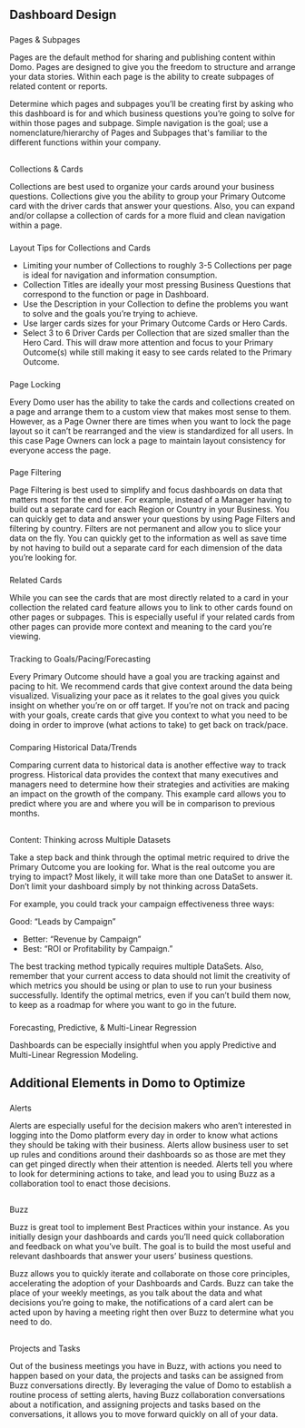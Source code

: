 

Dashboard Design
------------------


###
 Pages & Subpages

Pages are the default method for sharing and publishing content within Domo. Pages are designed to give you the freedom to structure and arrange your data stories. Within each page is the ability to create subpages of related content or reports.


 Determine which pages and subpages you’ll be creating first by asking who this dashboard is for and which business questions you’re going to solve for within those pages and subpage. Simple navigation is the goal; use a nomenclature/hierarchy of Pages and Subpages that's familiar to the different functions within your company.

##
 Collections & Cards

Collections are best used to organize your cards around your business questions. Collections give you the ability to group your Primary Outcome card with the driver cards that answer your questions. Also, you can expand and/or collapse a collection of cards for a more fluid and clean navigation within a page.

###
 Layout Tips for Collections and Cards


* Limiting your number of Collections to roughly 3-5 Collections per page is ideal for navigation and information consumption.
* Collection Titles are ideally your most pressing Business Questions that correspond to the function or page in Dashboard.
* Use the Description in your Collection to define the problems you want to solve and the goals you’re trying to achieve.
* Use larger cards sizes for your Primary Outcome Cards or Hero Cards.
* Select 3 to 6 Driver Cards per Collection that are sized smaller than the Hero Card. This will draw more attention and focus to your Primary Outcome(s) while still making it easy to see cards related to the Primary Outcome.


###
 Page Locking

Every Domo user has the ability to take the cards and collections created on a page and arrange them to a custom view that makes most sense to them. However, as a Page Owner there are times when you want to lock the page layout so it can’t be rearranged and the view is standardized for all users. In this case Page Owners can lock a page to maintain layout consistency for everyone access the page.


###
 Page Filtering

Page Filtering is best used to simplify and focus dashboards on data that matters most for the end user. For example, instead of a Manager having to build out a separate card for each Region or Country in your Business. You can quickly get to data and answer your questions by using Page Filters and filtering by country. Filters are not permanent and allow you to slice your data on the fly. You can quickly get to the information as well as save time by not having to build out a separate card for each dimension of the data you’re looking for.


###
 Related Cards

While you can see the cards that are most directly related to a card in your collection the related card feature allows you to link to other cards found on other pages or subpages. This is especially useful if your related cards from other pages can provide more context and meaning to the card you’re viewing.


###
 Tracking to Goals/Pacing/Forecasting

Every Primary Outcome should have a goal you are tracking against and pacing to hit. We recommend cards that give context around the data being visualized. Visualizing your pace as it relates to the goal gives you quick insight on whether you’re on or off target. If you’re not on track and pacing with your goals, create cards that give you context to what you need to be doing in order to improve (what actions to take) to get back on track/pace.


###
 Comparing Historical Data/Trends

Comparing current data to historical data is another effective way to track progress. Historical data provides the context that many executives and managers need to determine how their strategies and activities are making an impact on the growth of the company. This example card allows you to predict where you are and where you will be in comparison to previous months.

##
 Content: Thinking across Multiple Datasets

Take a step back and think through the optimal metric required to drive the Primary Outcome you are looking for. What is the real outcome you are trying to impact? Most likely, it will take more than one DataSet to answer it. Don’t limit your dashboard simply by not thinking across DataSets.


 For example, you could track your campaign effectiveness three ways:

 Good: “Leads by Campaign”
* Better: “Revenue by Campaign”
* Best: “ROI or Profitability by Campaign.”

The best tracking method typically requires multiple DataSets. Also, remember that your current access to data should not limit the creativity of which metrics you should be using or plan to use to run your business successfully. Identify the optimal metrics, even if you can’t build them now, to keep as a roadmap for where you want to go in the future.


###
 Forecasting, Predictive, & Multi-Linear Regression

Dashboards can be especially insightful when you apply Predictive and Multi-Linear Regression Modeling.


 Additional Elements in Domo to Optimize
-----------------------------------------


###
 Alerts

Alerts are especially useful for the decision makers who aren’t interested in logging into the Domo platform every day in order to know what actions they should be taking with their business. Alerts allow business user to set up rules and conditions around their dashboards so as those are met they can get pinged directly when their attention is needed. Alerts tell you where to look for determining actions to take, and lead you to using Buzz as a collaboration tool to enact those decisions.

##
 Buzz

Buzz is great tool to implement Best Practices within your instance. As you initially design your dashboards and cards you’ll need quick collaboration and feedback on what you’ve built. The goal is to build the most useful and relevant dashboards that answer your users’ business questions.


 Buzz allows you to quickly iterate and collaborate on those core principles, accelerating the adoption of your Dashboards and Cards. Buzz can take the place of your weekly meetings, as you talk about the data and what decisions you’re going to make, the notifications of a card alert can be acted upon by having a meeting right then over Buzz to determine what you need to do.

##
 Projects and Tasks

Out of the business meetings you have in Buzz, with actions you need to happen based on your data, the projects and tasks can be assigned from Buzz conversations directly. By leveraging the value of Domo to establish a routine process of setting alerts, having Buzz collaboration conversations about a notification, and assigning projects and tasks based on the conversations, it allows you to move forward quickly on all of your data.

